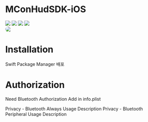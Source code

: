 # MConHudSDK-iOS
<div align="left">
  <img src="https://img.shields.io/badge/Swift-F05138?style=plastic&logo=Swift&logoColor=white"/>
  <img src="https://img.shields.io/badge/version-1.0-blue.svg"/>
  <img src="https://img.shields.io/badge/version-1.0-blue.svg"/>
  <img src="https://img.shields.io/badge/Swift-FA7343?style=flat&logo=swift&logoColor=white"/>
</div>
<div style="border-radius: 12px; overflow: hidden;">
    <img src="https://img.shields.io/badge/Swift-F05138?style=flat-square&logo=Swift&logoColor=white"/>
</div>

# Installation
Swift Package Manager 배포

# Authorization
Need Bluetooth Authorization Add in info.plist

Privacy - Bluetooth Always Usage Description
Privacy - Bluetooth Peripheral Usage Description

